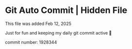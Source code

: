 # Git Auto Commit | Hidden File

This file was added Feb 12, 2025

Just for fun and keeping my daily git commit active 🤪

commit number: 1928344

